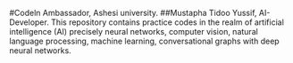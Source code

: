 #Codeln Ambassador, Ashesi university. 
##Mustapha Tidoo Yussif, AI-Developer. 
This repository contains practice codes in the realm of artificial intelligence (AI) precisely neural networks, computer vision, natural language processing, machine learning, conversational graphs with deep neural networks. 
